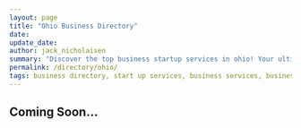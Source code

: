 ```yaml
---
layout: page
title: "Ohio Business Directory"
date: 
update_date: 
author: jack_nicholaisen
summary: "Discover the top business startup services in ohio! Your ultimate guide to launching a successful venture."  
permalink: /directory/ohio/
tags: business directory, start up services, business services, business lawyers, registered agents,
---
```




<h2>Coming Soon...</h2>

